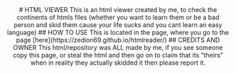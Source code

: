 <div align="center">
# HTML VIEWER
This is an html viewer created by me, to check the continents of htmls files (whether you want to learn them or be a bad person and skid them cause your life sucks and you cant learn an easy language)
## HOW TO USE
This is located in the page, where you go to the page [here](https://zedion69.github.io/htmlreader/)
## CREDITS AND OWNER
This html/repository was ALL made by me, if you see someone copy this page, or steal the html and then go on to claim that its "theirs" when in reality they actually skidded it then please report it.
</div>

